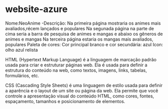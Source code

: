 # website-azure
Nome:NeoAnime
-Descrição: Na primeira página mostraria os animes mais avaliados,récem lançados e populares
Na segunada página na parte de cima seria a barra de pesquisa de animes e mangas e abaixo os gêneros de animes e mangas
Na terceira página estaria os mangas mais avaliados, populares
Paleta de cores: Cor principal branco e  cor secundária: azul
Icon: olho azul relista



HTML (Hypertext Markup Language) é a linguagem de marcação padrão usada para criar e estruturar páginas web. Ela é usada para definir a estrutura do conteúdo na web, como textos, imagens, links, tabelas, formulários, etc.

CSS (Cascading Style Sheets) é uma linguagem de estilo usada para definir a aparência e o layout de um site ou página da web. Ela permite que você controle a apresentação visual do conteúdo HTML, como cores, fontes, espaçamento, tamanhos e posicionamento de elementos.

